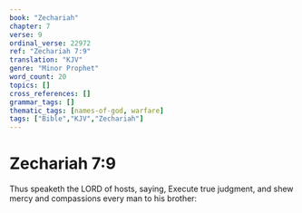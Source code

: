```yaml
---
book: "Zechariah"
chapter: 7
verse: 9
ordinal_verse: 22972
ref: "Zechariah 7:9"
translation: "KJV"
genre: "Minor Prophet"
word_count: 20
topics: []
cross_references: []
grammar_tags: []
thematic_tags: [names-of-god, warfare]
tags: ["Bible","KJV","Zechariah"]
---
```


# Zechariah 7:9

Thus speaketh the LORD of hosts, saying, Execute true judgment, and shew mercy and compassions every man to his brother:
